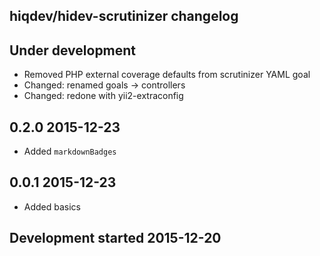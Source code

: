 hiqdev/hidev-scrutinizer changelog
----------------------------------

## Under development

- Removed PHP external coverage defaults from scrutinizer YAML goal
- Changed: renamed goals -> controllers
- Changed: redone with yii2-extraconfig

## 0.2.0 2015-12-23

- Added `markdownBadges`

## 0.0.1 2015-12-23

- Added basics

## Development started 2015-12-20

